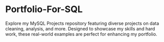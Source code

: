 # Portfolio-For-SQL
Explore my MySQL Projects repository featuring diverse projects on data cleaning, analysis, and more. Designed to showcase my skills and hard work, these real-world examples are perfect for enhancing my portfolio.
